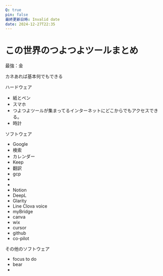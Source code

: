 ```yaml
---
Q: true
pin: false
最終更新日時: Invalid date
date: 2024-12-27T22:35
---
```

# この世界のつよつよツールまとめ

最強：金

カネあれば基本何でもできる

ハードウェア

- 紙とペン  
- スマホ  
- つよつよツールが集まってるインターネットにどこからでもアクセスできる。  
- 時計  

ソフトウェア

- Google  
- 検索  
- カレンダー  
- Keep  
- 翻訳  
- gcp  
-  
-  
- Notion  
- DeepL  
- Glarity  
- Line Clova voice  
- myBridge  
- canva  
- wix  
- cursor  
- github  
- co-pilot  

その他のソフトウェア

- focus to do  
- bear  
-